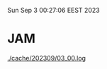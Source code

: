 Sun Sep  3 00:27:06 EEST 2023
# JAM
<a href='./cache/202309/03_00.log'>./cache/202309/03_00.log</a>
